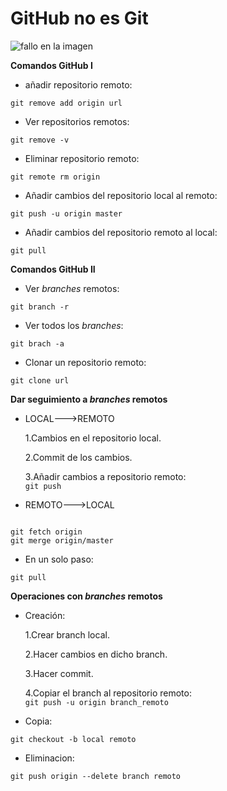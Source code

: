 # GitHub no es Git
![fallo en la imagen](https://lh6.googleusercontent.com/Ry--MLieGMXkpHMcJGe9NhyGulLIXpXRE5xQB-_rt_u4BEzv06YNrBOHA3iXjUCoHTGPPdH1m4rDoF_tw9xlDaZgluV9pFsP9U4dU9p3OP4cHMxcTDx8jEksJevNUYbSMw)

**Comandos GitHub I**  
* añadir repositorio remoto:  

`git remove add origin url`  

* Ver repositorios remotos:  

`git remove -v`  

* Eliminar repositorio remoto:  

`git remote rm origin`  

* Añadir cambios del repositorio local al remoto:  

`git push -u origin master`  

* Añadir cambios del repositorio remoto al local:  

`git pull`  


**Comandos GitHub II**  
* Ver *branches* remotos:  

`git branch -r`  

* Ver todos los *branches*:  

`git brach -a`  

* Clonar un repositorio remoto:  

`git clone url`  

**Dar seguimiento a *branches* remotos**  

* LOCAL--->REMOTO  

    1.Cambios en el repositorio local.  

    2.Commit de los cambios.  

    3.Añadir cambios a repositorio remoto:  
`git push`  

* REMOTO--->LOCAL  
~~~

git fetch origin  
git merge origin/master

~~~  

* En un solo paso:  

`git pull`  


**Operaciones con *branches* remotos**  
* Creación:  

    1.Crear branch local.  

    2.Hacer cambios en dicho branch.  

    3.Hacer commit.  

    4.Copiar el branch al repositorio remoto:  
`git push -u origin branch_remoto`  
* Copia:  

`git checkout -b local remoto`  

* Eliminacion:  

`git push origin --delete branch remoto`
